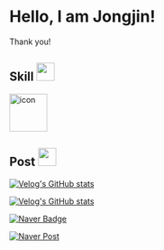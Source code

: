 <h1> Hello, I am Jongjin!</h1>

<!-- <p>안녕하세요. 나종진입니다.</p> -->
<!-- <p>금융과 코딩에 관심이 있습니다.</p> -->
<p>Thank you!</p>

<h2> Skill <img src = "https://media2.giphy.com/media/QssGEmpkyEOhBCb7e1/giphy.gif?cid=ecf05e47a0n3gi1bfqntqmob8g9aid1oyj2wr3ds3mg700bl&rid=giphy.gif" width = 32px> </h2>

<div style="display: flex; align-items: flex-start;"><img src="https://techstack-generator.vercel.app/python-icon.svg" alt="icon" width="67" height="67" /></div>

<h2> Post <img src = "https://media2.giphy.com/media/QssGEmpkyEOhBCb7e1/giphy.gif?cid=ecf05e47a0n3gi1bfqntqmob8g9aid1oyj2wr3ds3mg700bl&rid=giphy.gif" width = 32px> </h2>

[![Velog's GitHub stats](https://velog-readme-stats.vercel.app/api/badge?name=jongjinna)](https://velog.io/@jongjinna)

[![Velog's GitHub stats](https://velog-readme-stats.vercel.app/api?name=jongjinna&tag=equity&color=dark)](https://velog-readme-stats.vercel.app/api/redirect?name=jongjinna&tag=equity)

[![Naver Badge](https://img.shields.io/badge/Naver_Blog-03C75A?style=flat-square&logo=Naver&logoColor=white&link=https://blog.naver.com/njjwa1004)](https://blog.naver.com/njjwa1004)

[![Naver Post](https://github.com/jongjinna/jongjinna/blob/main/img/naver_blog.svg)](https://blog.naver.com/njjwa1004)

<!-- thanks for eungyeole "https://github.com/eungyeole/velog-readme-stats" -->

<!-- <h2> Activity <img src = "https://media2.giphy.com/media/QssGEmpkyEOhBCb7e1/giphy.gif?cid=ecf05e47a0n3gi1bfqntqmob8g9aid1oyj2wr3ds3mg700bl&rid=giphy.gif" width = 32px> </h2>

[![FR]()]()

[![Moin]()]()

[![Samsung Securities]()]() -->
